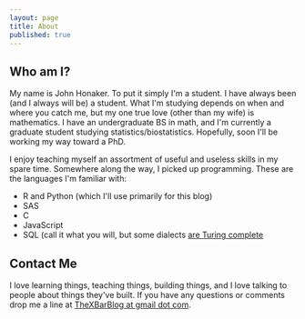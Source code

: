 ```yaml
---
layout: page
title: About
published: true
---
```


## Who am I?

My name is John Honaker. To put it simply I'm a student. I have always been (and I always will be) a student. What I'm studying depends on when and where you catch me, but my one true love (other than my wife) is mathematics. I have an undergraduate BS in math, and I'm currently a graduate student studying statistics/biostatistics. Hopefully, soon I'll be working my way toward a PhD. 

I enjoy teaching myself an assortment of useful and useless skills in my spare time. Somewhere along the way, I picked up programming. These are the languages I'm familiar with:

* R and Python (which I'll use primarily for this blog)
* SAS
* C
* JavaScript
* SQL (call it what you will, but some dialects [are Turing complete](http://stackoverflow.com/questions/900055/is-sql-or-even-tsql-turing-complete)

## Contact Me

I love learning things, teaching things, building things, and I love talking to people about things they've built. If you have any questions or comments drop me a line at [TheXBarBlog at gmail dot com](TheXBarBlog@gmail.com).